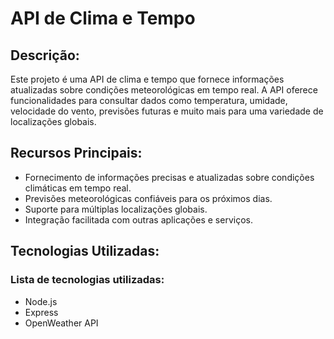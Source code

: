 # API de Clima e Tempo

## Descrição:
Este projeto é uma API de clima e tempo que fornece informações atualizadas sobre condições meteorológicas em tempo real. A API oferece funcionalidades para consultar dados como temperatura, umidade, velocidade do vento, previsões futuras e muito mais para uma variedade de localizações globais.

## Recursos Principais:

- Fornecimento de informações precisas e atualizadas sobre condições climáticas em tempo real.
- Previsões meteorológicas confiáveis para os próximos dias.
- Suporte para múltiplas localizações globais.
- Integração facilitada com outras aplicações e serviços.

## Tecnologias Utilizadas:
### Lista de tecnologias utilizadas: 
- Node.js
- Express
- OpenWeather API
